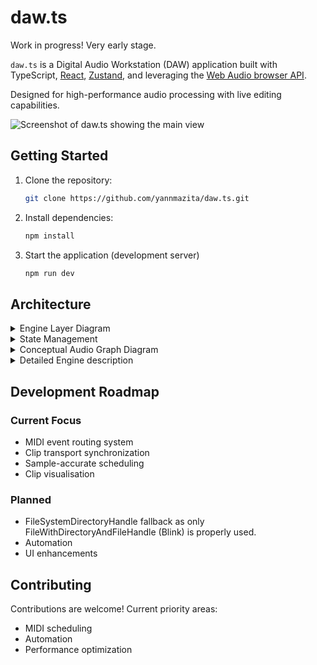 # daw.ts

Work in progress! Very early stage.

`daw.ts` is a Digital Audio Workstation (DAW) application built with TypeScript, [React](https://react.dev/), [Zustand](https://github.com/pmndrs/zustand), and leveraging the [Web Audio browser API](https://developer.mozilla.org/en-US/docs/Web/API/Web_Audio_API).

Designed for high-performance audio processing with live editing capabilities.

![Screenshot of daw.ts showing the main view](https://github.com/user-attachments/assets/785d0c3d-7c5b-411b-a07f-2e5c2ea01193)

## Getting Started

1.  Clone the repository:

    ```bash
    git clone https://github.com/yannmazita/daw.ts.git
    ```

2.  Install dependencies:

    ```bash
    npm install
    ```

3.  Start the application (development server)

    ```bash
    npm run dev
    ```

## Architecture

<details>
    <summary>
    Engine Layer Diagram
    </summary>

```mermaid
graph TD
    EM[Engine Manager] --> CE[Composition Engine]
    CE[Composition Engine] -- Updates --> ZS[Zustand Store]
    CE --> ME[Mix Engine]
    CE --> TE[Transport Engine]
    CE --> SE[Sampler Engine]
    CE --> CLE[Clip Engine]
    CE --> AE[Automation Engine]

    ME --> MRS[Mix Routing Service]
    ME --> MPS[Mix Parameter Service]
    ME --> MTS[Mix Track Service]

    SE --> SIS[Sampler Instrument Service]
    SE --> FLS[File Loader Service]
    SE --> SPS[SFZ Player Service]

    CLE --> CMS[Clip MIDI Service]
    CLE --> CAS[Clip Audio Service]

    TE --> TC[Transport Clock]

    EM --> AC[Audio Context]

    style EM fill:#808080,stroke:#333,stroke-dasharray: 5 5
    style CE fill:#6a89cc,stroke:#333
    style ZS fill:#4a69bd,stroke:#333
    style AC fill:#4a69bd,stroke:#333
    style ME fill:#6a89cc,stroke:#333
    style SE fill:#6a89cc,stroke:#333
    style CLE fill:#6a89cc,stroke:#333
    style TE fill:#6a89cc,stroke:#333
    style AE fill:#6a89cc,stroke:#333
```

</details>

<details>
    <summary>
    State Management
    </summary>

```mermaid
sequenceDiagram
    participant UI Component
    participant CompositionService
    participant Engine (e.g. MixEngine)
    participant Zustand Store

    UI Component->>CompositionService: Action (e.g. createTrack)
    CompositionService->>Engine: Engine method call
    Engine->>Engine: Modify audio nodes (Web Audio API)
    CompositionService->>Zustand Store: Immutable state update (via `useEngineStore.setState`)
    Zustand Store->>UI Component: Re-render components using state selectors
```

</details>

<details>
    <summary>
    Conceptual Audio Graph Diagram
    </summary>

Each input/output node is a Gain node allowing to update gain.

```mermaid
graph LR
    subgraph MasterTrack
        MT_Input(Master Input) --> MT_Pan(Pan)
        MT_Pan --> MT_Gain(Gain)
        MT_Gain --> MT_Output(Destination)
    end

    subgraph Track["Track (MIDI/Audio)"]
        Track_Input(Track Input) --> BypassCheck{SoundChain Active?}
        BypassCheck -- Yes --> SC_Input
        BypassCheck -- No --> Track_Pan(Pan)
        SC_Output --> Track_Pan
        Track_Pan --> Track_Output(Track Output)

        Track_InstrumentInput([Instrument Input - MIDI or Audio]) --> Track_Input
        Track_ClipOutput([Clip Output - Audio or MIDI]) --> Track_InstrumentInput

    end

    subgraph SoundChain
        SC_Input(SoundChain Input) --> Chain1_Input
        subgraph Chain1["Chain 1"]
            Chain1_Input(Input) --> Chain1_Instrument["Instrument (SamplerEngine)"]
            Chain1_Instrument --> Chain1_Effects{Effects}
            Chain1_Effects --> Chain1_Pan(Pan)
            Chain1_Pan --> Chain1_Output(Output)
        end
        Chain1_Output --> Chain2_Input

        subgraph Chain2["Chain 2"]
            Chain2_Input(Input) --> Chain2_Instrument["Instrument (SamplerEngine)"]
            Chain2_Instrument --> Chain2_Effects{Effects}
            Chain2_Effects --> Chain2_Pan(Pan)
            Chain2_Pan --> Chain2_Output(Output)
        end
        Chain2_Output --> ChainN_Input

        subgraph ChainN["Chain n"]
            ChainN_Input(Input) --> ChainN_Instrument["Instrument (SamplerEngine)"]
            ChainN_Instrument --> ChainN_Effects{Effects}
            ChainN_Effects --> ChainN_Pan(Pan)
            ChainN_Pan --> ChainN_Output(Output)
        end
        ChainN_Output --> SC_Output(SoundChain Output)
    end

    subgraph ReturnTrack
        RT_Input(Return Input) --> RT_Pan(Pan)
        RT_Pan --> RT_Output(Return Output)
    end

    subgraph Send
        Send_Output(Send Output)
    end

    %% Main Mix Routing
    Track_Output --> MT_Input
    RT_Output --> MT_Input
    Send_Output --> RT_Input

    style MasterTrack fill:#8854d0,stroke:#333,stroke-width:2px
    style Track fill:#6a89cc,stroke:#333,stroke-width:2px
    style SoundChain fill:#38ada9,stroke:#333,stroke-width:2px
    style Chain1 fill:#78e08f,stroke:#333,stroke-width:2px
    style Chain2 fill:#78e08f,stroke:#333,stroke-width:2px
    style ChainN fill:#78e08f,stroke:#333,stroke-width:2px
    style ReturnTrack fill:#fa983a,stroke:#333,stroke-width:2px
    style Send fill:#eb2f06,stroke:#333,stroke-width:2px
    style Track_InstrumentInput dashed
    style Track_ClipOutput dashed
```

</details>

<details>
    <summary>
    Detailed Engine description
    </summary>

### Composition Engine

- Orchestrates all engine interactions, provides unified API for the UI.
- Dedicated services for engines.

### Automation Engine

_Not fully implemented yet._ Responsibilites not yet defined, it should handle automation lanes.

### Clip Engine

- MIDI and audio clip management.
- Clip scheduling.
- Dedicated services for MIDI clips and Audio clips.

### Mix Engine

- Handles audio routing and signal processing
- Track, send, and return management.
- Complex instruments and effects with chains and sound chains.
- Dedicated services for routing, parameter control and track lifecycle management.

### Sampler Engine

- SFZ instrument loading/parsing
- Sample pooling with LRU caching
- Dedicated services for sample loading/caching, SFZ region handling and instrument instance management.

### Transport Engine

- High-precision scheduling.
- Tempo and time signature control.
- Dedicated clock service.

</details>

## Development Roadmap

### Current Focus

- MIDI event routing system
- Clip transport synchronization
- Sample-accurate scheduling
- Clip visualisation

### Planned

- FileSystemDirectoryHandle fallback as only FileWithDirectoryAndFileHandle (Blink) is properly used.
- Automation
- UI enhancements

</details>

## Contributing

Contributions are welcome! Current priority areas:

- MIDI scheduling
- Automation
- Performance optimization
